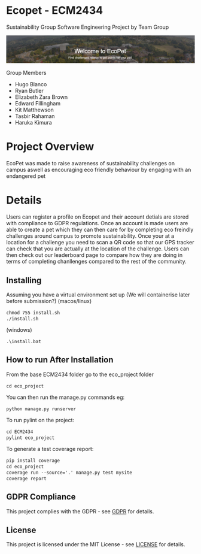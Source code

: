 # Ecopet - ECM2434

Sustainability Group Software Engineering Project by Team Group

<img src="eco_project/static/media/readme_banner.png" alt="Alt Text" width="1000">


Group Members

- Hugo Blanco
- Ryan Butler
- Elizabeth Zara Brown
- Edward Fillingham
- Kit Matthewson
- Tasbir Rahaman
- Haruka Kimura

# Project Overview

EcoPet was made to raise awareness of sustainability challenges on campus aswell as encouraging eco
friendly behaviour by engaging with an endangered pet

# Details

Users can register a profile on Ecopet and their account detials are stored with compliance to GDPR
regulations.
Once an account is made users are able to create a pet which they can then care for by completing
eco freindly challenges around campus to promote sustainability. Once your at a location for a
challenge you need to scan a QR code so that our GPS tracker can check that you are actually at the
location of the challenge.
Users can then check out our leaderboard page to compare how they are doing in terms of completing
chanllenges compared to the rest of the community.

## Installing

Assuming you have a virtual environment set up (We will containerise later before submission?)
(macos/linux)

```shell
chmod 755 install.sh
./install.sh
```

(windows)

```shell
.\install.bat
```

## How to run After Installation

From the base ECM2434 folder go to the eco_project folder

```shell
cd eco_project
```

You can then run the manage.py commands eg:

```shell
python manage.py runserver
```

To run pylint on the project:

```shell
cd ECM2434
pylint eco_project
```

To generate a test coverage report:

```shell
pip install coverage
cd eco_project
coverage run --source='.' manage.py test mysite
coverage report
```

## GDPR Compliance

This project complies with the GDPR - see [GDPR](GDPR.md) for details.

## License

This project is licensed under the MIT License - see [LICENSE](LICENSE) for details.
